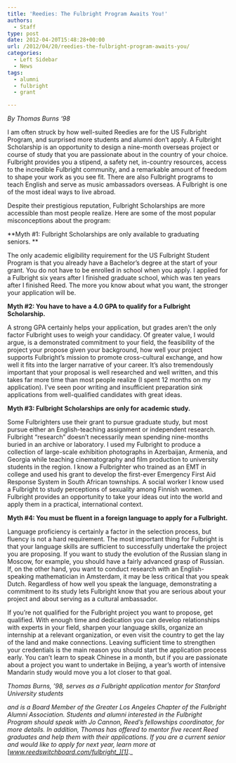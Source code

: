 ```yaml
---
title: 'Reedies: The Fulbright Program Awaits You!'
authors: 
  - Staff
type: post
date: 2012-04-20T15:48:28+00:00
url: /2012/04/20/reedies-the-fulbright-program-awaits-you/
categories:
  - Left Sidebar
  - News
tags:
  - alumni
  - fulbright
  - grant

---
```

_By Thomas Burns ‘98_

I am often struck by how well-suited Reedies are for the US Fulbright Program, and surprised more students and alumni don’t apply. A Fulbright Scholarship is an opportunity to design a nine-month overseas project or course of study that you are passionate about in the country of your choice. Fulbright provides you a stipend, a safety net, in-country resources, access to the incredible Fulbright community, and a remarkable amount of freedom to shape your work as you see fit. There are also Fulbright programs to teach English and serve as music ambassadors overseas. A Fulbright is one of the most ideal ways to live abroad.

Despite their prestigious reputation, Fulbright Scholarships are more accessible than most people realize. Here are some of the most popular misconceptions about the program:

**Myth #1: Fulbright Scholarships are only available to graduating seniors. **

The only academic eligibility requirement for the US Fulbright Student Program is that you already have a Bachelor’s degree at the start of your grant. You do not have to be enrolled in school when you apply. I applied for a Fulbright six years after I finished graduate school, which was ten years after I finished Reed. The more you know about what you want, the stronger your application will be.

**Myth #2: You have to have a 4.0 GPA to qualify for a Fulbright Scholarship.**

A strong GPA certainly helps your application, but grades aren’t the only factor Fulbright uses to weigh your candidacy. Of greater value, I would argue, is a demonstrated commitment to your field, the feasibility of the project your propose given your background, how well your project supports Fulbright’s mission to promote cross-cultural exchange, and how well it fits into the larger narrative of your career. It’s also tremendously important that your proposal is well researched and well written, and this takes far more time than most people realize (I spent 12 months on my application). I’ve seen poor writing and insufficient preparation sink applications from well-qualified candidates with great ideas.

**Myth #3: Fulbright Scholarships are only for academic study.**

Some Fulbrighters use their grant to pursue graduate study, but most pursue either an English-teaching assignment or independent research. Fulbright “research” doesn’t necessarily mean spending nine-months buried in an archive or laboratory. I used my Fulbright to produce a collection of large-scale exhibition photographs in Azerbaijan, Armenia, and Georgia while teaching cinematography and film production to university students in the region. I know a Fulbrighter who trained as an EMT in college and used his grant to develop the first-ever Emergency First Aid Response System in South African townships. A social worker I know used a Fulbright to study perceptions of sexuality among Finnish women. Fulbright provides an opportunity to take your ideas out into the world and apply them in a practical, international context.

**Myth #4: You must be fluent in a foreign language to apply for a Fulbright.**

Language proficiency is certainly a factor in the selection process, but fluency is not a hard requirement. The most important thing for Fulbright is that your language skills are sufficient to successfully undertake the project you are proposing. If you want to study the evolution of the Russian slang in Moscow, for example, you should have a fairly advanced grasp of Russian. If, on the other hand, you want to conduct research with an English-speaking mathematician in Amsterdam, it may be less critical that you speak Dutch. Regardless of how well you speak the language, demonstrating a commitment to its study lets Fulbright know that you are serious about your project and about serving as a cultural ambassador.

If you’re not qualified for the Fulbright project you want to propose, get qualified. With enough time and dedication you can develop relationships with experts in your field, sharpen your language skills, organize an internship at a relevant organization, or even visit the country to get the lay of the land and make connections. Leaving sufficient time to strengthen your credentials is the main reason you should start the application process early. You can’t learn to speak Chinese in a month, but if you are passionate about a project you want to undertake in Beijing, a year’s worth of intensive Mandarin study would move you a lot closer to that goal.

_Thomas Burns, ’98, serves as a Fulbright application mentor for Stanford University students_

_and is a Board Member of the Greater Los Angeles Chapter of the Fulbright Alumni Association. Students and alumni interested in the Fulbright Program should speak with Jo Cannon, Reed’s fellowships coordinator, for more details. In addition, Thomas has offered to mentor five recent Reed graduates and help them with their applications. If you are a current senior and would like to apply for next year, learn more at_ [_www.reedswitchboard.com/fulbright_][1]_._

 [1]: http://www.reedswitchboard.com/fulbright